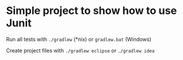 # Simple project to show how to use Junit

Run all tests with `./gradlew` (*nix) or `gradlew.bat` (Windows)

Create project files with `./gradlew eclipse` or `./gradlew idea`

